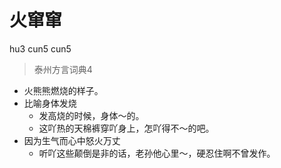 # 火窜窜
hu3 cun5 cun5
> 泰州方言词典4
- 火熊熊燃烧的样子。
- 比喻身体发烧
  - 发高烧的时候，身体～的。
  - 这吖热的天棉裤穿吖身上，怎吖得不～的吧。
- 因为生气而心中怒火万丈
  - 听吖这些颠倒是非的话，老孙他心里～，硬忍住啊不曾发作。
